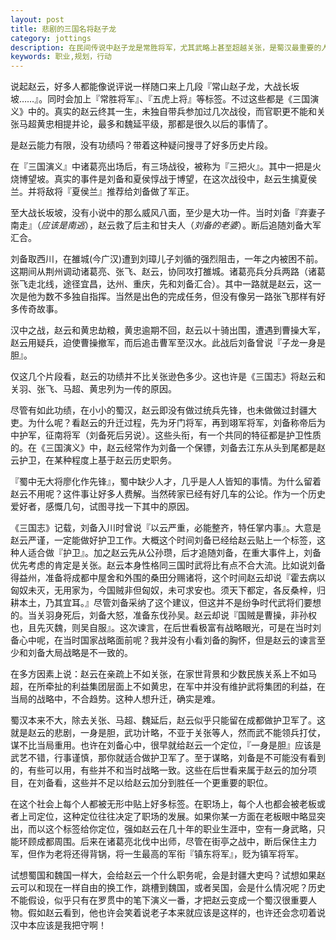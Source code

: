 ```yaml
---
layout: post
title: 悲剧的三国名将赵子龙	
category: jottings
description: 在民间传说中赵子龙是常胜将军，尤其武略上甚至超越关张，是蜀汉最重要的人物之一。然而真实的历史却不是这样的。这并不是历史的悲剧，的确是赵云个人的悲剧。
keywords: 职业,规划，行动
--- 
```


说起赵云，好多人都能像说评说一样随口来上几段『常山赵子龙，大战长坂坡……』。同时会加上『常胜将军』、『五虎上将』等标签。不过这些都是《三国演义》中的。真实的赵云终其一生，未独自带兵参加过几次战役，而官职更不能和关张马超黄忠相提并论，最多和魏延平级，那都是很久以后的事情了。

是赵云能力有限，没有功绩吗？带着这种疑问搜寻了好多历史片段。

在『三国演义』中诸葛亮出场后，有三场战役，被称为『三把火』。其中一把是火烧博望坡。真实的事件是刘备和夏侯惇战于博望，在这次战役中，赵云生擒夏侯兰。并将敌将『夏侯兰』推荐给刘备做了军正。

至大战长坂坡，没有小说中的那么威风八面，至少是大功一件。当时刘备『弃妻子南走』（*应该是南逃*），赵云救了后主和甘夫人（*刘备的老婆*）。断后追随刘备大军汇合。

刘备取西川，在雒城(今广汉)遭到刘璋儿子刘循的强烈阻击，一年之内被困不前。这期间从荆州调动诸葛亮、张飞、赵云，协同攻打雒城。诸葛亮兵分兵两路（诸葛张飞走北线，途径宜昌，达州、重庆，先和刘备汇合）。其中一路就是赵云，这一次是他为数不多独自指挥。当然是出色的完成任务，但没有像另一路张飞那样有好多传奇故事。

汉中之战，赵云和黄忠劫粮，黄忠逾期不回，赵云以十骑出围，遭遇到曹操大军，赵云用疑兵，迫使曹操撤军，而后追击曹军至汉水。此战后刘备曾说『子龙一身是胆』。

仅这几个片段看，赵云的功绩并不比关张逊色多少。这也许是《三国志》将赵云和关羽、张飞、马超、黄忠列为一传的原因。

尽管有如此功绩，在小小的蜀汉，赵云即没有做过统兵先锋，也未做做过封疆大吏。为什么呢？看赵云的升迁过程，先为牙门将军，再到翊军将军，刘备称帝后为中护军，征南将军（刘备死后另说）。这些头衔，有一个共同的特征都是护卫性质的。在《三国演义》中，赵云经常作为刘备一个保镖，刘备去江东从头到尾都是赵云护卫，在某种程度上基于赵云历史职务。

『蜀中无大将廖化作先锋』，蜀中缺少人才，几乎是人人皆知的事情。为什么留着赵云不用呢？这件事让好多人费解。当然砖家已经有好几车的公论。作为一个历史爱好者，感慨几句，试图寻找一下其中的原因。

《三国志》记载，刘备入川时曾说『以云严重，必能整齐，特任掌内事』。大意是赵云严谨，一定能做好护卫工作。大概这个时间刘备已经给赵云贴上一个标签，这种人适合做『护卫』。加之赵云先从公孙瓒，后才追随刘备，在重大事件上，刘备优先考虑的肯定是关张。赵云本身性格同三国时武将比有点不合大流。比如说刘备得益州，准备将成都中屋舍和外围的桑田分赐诸将，这个时间赵云却说『霍去病以匈奴未灭，无用家为，今国贼非但匈奴，未可求安也。须天下都定，各反桑梓，归耕本土，乃其宜耳。』尽管刘备采纳了这个建议，但这并不是纷争时代武将们要想的。当关羽身死后，刘备大怒，准备东伐孙吴。赵云却说『国贼是曹操，非孙权也，且先灭魏，则吴自服』。这次谏言，在后世看极富有战略眼光，可是在当时刘备心中呢，在当时国家战略面前呢？我并没有小看刘备的胸怀，但是赵云的谏言至少和刘备大局战略是不一致的。

在多方因素上说：赵云在亲疏上不如关张，在家世背景和少数民族关系上不如马超，在所牵扯的利益集团层面上不如黄忠，在军中并没有维护武将集团的利益，在当局的战略中，不合趋势。这种人想升迁，确实是难。

蜀汉本来不大，除去关张、马超、魏延后，赵云似乎只能留在成都做护卫军了。这就是赵云的悲剧，一身是胆，武功计略，不亚于关张等人，然而武不能领兵打仗，谋不比当局重用。也许在刘备心中，很早就给赵云一个定位，『一身是胆』应该是武艺不错，行事谨慎，那你就适合做护卫军了。至于谋略，刘备是不可能没有看到的，有些可以用，有些并不和当时战略一致。这些在后世看来属于赵云的加分项目，在刘备看，这些并不足以给赵云加分到胜任一个更重要的职位。

在这个社会上每个人都被无形中贴上好多标签。在职场上，每个人也都会被老板或者上司定位，这种定位往往决定了职场的发展。如果你某一方面在老板眼中略显突出，而以这个标签给你定位，强如赵云在几十年的职业生涯中，空有一身武略，只能环顾成都周围。后来在诸葛亮北伐中出师，尽管在街亭之战中，断后保住主力军，但作为老将还得背锅，将一生最高的军衔『镇东将军』，贬为镇军将军。

试想蜀国和魏国一样大，会给赵云一个什么职务呢，会是封疆大吏吗？试想如果赵云可以和现在一样自由的换工作，跳槽到魏国，或者吴国，会是什么情况呢？历史不能假设，似乎只有在罗贯中的笔下演义一番，才把赵云变成一个蜀汉很重要人物。假如赵云看到，他也许会笑着说老子本来就应该是这样的，也许还会念叨着说汉中本应该是我把守啊！